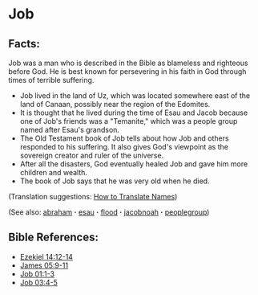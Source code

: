 # Job #

## Facts: ##

Job was a man who is described in the Bible as blameless and righteous before God. He is best known for persevering in his faith in God through times of terrible suffering.

* Job lived in the land of Uz, which was located somewhere east of the land of Canaan, possibly near the region of the Edomites.
* It is thought that he lived during the time of Esau and Jacob because one of Job's friends was a "Temanite," which was a people group named after Esau's grandson.
* The Old Testament book of Job tells about how Job and others responded to his suffering. It also gives God's viewpoint as the sovereign creator and ruler of the universe.
* After all the disasters, God eventually healed Job and gave him more children and wealth.
* The book of Job says that he was very old when he died.

(Translation suggestions: [How to Translate Names](https://git.door43.org/Door43/en-ta-translate-vol1/src/master/content/translate_names.md))

(See also: [abraham](../other/abraham.md) **·** [esau](../other/esau.md) **·** [flood](../other/flood.md) **·** [jacob](../other/jacob.md)[noah](../other/noah.md) **·** [peoplegroup](../other/peoplegroup.md))

## Bible References: ##

* [Ezekiel 14:12-14](https://door43.org/en/bible/notes/ezk/14/12)
* [James 05:9-11](https://door43.org/en/bible/notes/jas/05/09)
* [Job 01:1-3](https://door43.org/en/bible/notes/job/01/01)
* [Job 03:4-5](https://door43.org/en/bible/notes/job/03/04)


